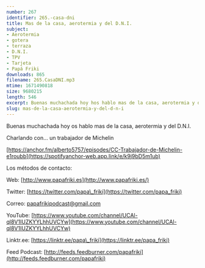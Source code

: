 ```yaml
---
number: 267
identifier: 265.-casa-dni
title: Mas de la casa, aerotermia y del D.N.I.
subject:
- Aerotermia
- gotera
- terraza
- D.N.I.
- TPV
- Tarjeta
- Papá Friki
downloads: 865
filename: 265.CasaDNI.mp3
mtime: 1671490818
size: 9680215
length: 546
excerpt: Buenas muchachada hoy hos hablo mas de la casa, aerotermia y del D.N.I.
slug: mas-de-la-casa-aerotermia-y-del-d-n-i
---
```

Buenas muchachada hoy os hablo mas de la casa, aerotermia y del D.N.I.

Charlando con... un trabajador de Michelin

[https://anchor.fm/alberto5757/episodes/CC-Trabajador-de-Michelin-e1roubb](https://spotifyanchor-web.app.link/e/k9j9bD5m1ub)  

Los métodos de contacto:  

Web: [http://www.papafriki.es](http://www.papafriki.es/)  

Twitter: [https://twitter.com/papa\_friki](https://twitter.com/papa_friki)

Correo: [papafrikipodcast@gmail.com](https://archive.org/details/papafrikipodast@gmail.com)

YouTube: [https://www.youtube.com/channel/UCAl-ql8V1IUZKYYLhhUVCYw](https://www.youtube.com/channel/UCAl-ql8V1IUZKYYLhhUVCYw)  

Linktr.ee: [https://linktr.ee/papa\_friki](https://linktr.ee/papa_friki)  

Feed Podcast: [http://feeds.feedburner.com/papafriki](http://feeds.feedburner.com/papafriki)
